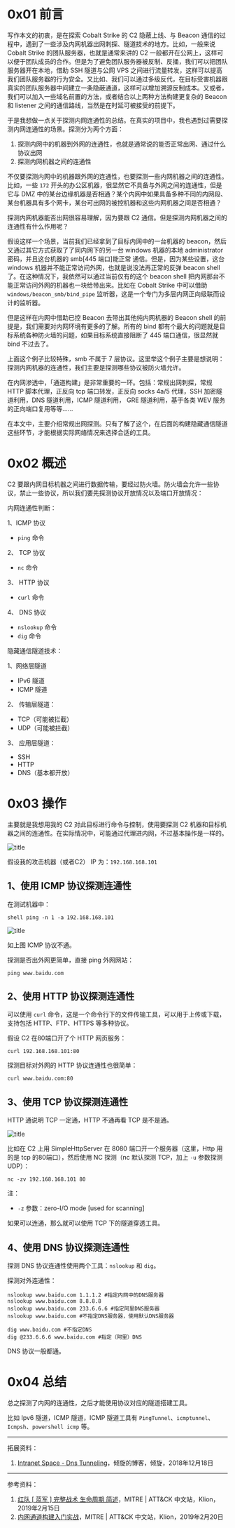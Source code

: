 # 0x01 前言
写作本文的初衷，是在探索 Cobalt Strike 的 C2 隐蔽上线、与 Beacon 通信的过程中，遇到了一些涉及内网机器出网刺探、隧道技术的地方。比如，一般来说 Cobalt Strike 的团队服务器，也就是通常来讲的 C2 一般都开在公网上，这样可以便于团队成员的合作。但是为了避免团队服务器被反制、反捅，我们可以把团队服务器开在本地，借助 SSH 隧道与公网 VPS 之间进行流量转发，这样可以提高我们团队服务器的行为安全。又比如、我们可以通过多级反代，在目标受害机器跟真实的团队服务器中间建立一条隐蔽通道，这样可以增加溯源反制成本。又或者，我们可以加入一些域名前置的方法，或者结合以上两种方法构建更复杂的 Beacon 和 listener 之间的通信路线，当然是在时延可被接受的前提下。

于是我想做一点关于探测内网连通性的总结。在真实的项目中，我也遇到过需要探测内网连通性的场景。探测分为两个方面：

1. 探测内网中的机器到外网的连通性，也就是通常说的能否正常出网、通过什么协议出网
2. 探测内网机器之间的连通性


不仅要探测内网中的机器跟外网的连通性，也要探测一些内网机器之间的连通性。比如，一些 `172` 开头的办公区机器，很显然它不具备与外网之间的连通性，但是它与 DMZ 中的某台边缘机器是否相通？某个内网中如果具备多种不同的内网段、某台机器具有多个网卡，某台可出网的被控机器和这些内网机器之间是否相通？

探测内网机器能否出网很容易理解，因为要跟 C2 通信。但是探测内网机器之间的连通性有什么作用呢？

假设这样一个场景，当前我们已经拿到了目标内网中的一台机器的 beacon，然后又通过其它方式获取了了同内网下的另一台 windows 机器的本地 administrator 密码，并且这台机器的 smb[445 端口]能正常 通信。但是，因为某些设置，这台 windows 机器并不能正常访问外网，也就是说没法再正常的反弹 beacon shell 了。在这种情况下，我依然可以通过当前仅有的这个 beacon shell 把内网那台不能正常访问外网的机器也一块给带出来。比如在 Cobalt Strike 中可以借助 `windows/beacon_smb/bind_pipe` 监听器，这是一个专门为多层内网正向级联而设计的监听器。

但是这样在内网中借助已控 Beacon 去带出其他纯内网机器的 Beacon shell 的前提是，我们需要对内网环境有更多的了解。所有的 bind 都有个最大的问题就是目标系统各种防火墙的问题，如果目标系统直接阻断了 445 端口通信，很显然就 bind 不过去了。

上面这个例子比较特殊，smb 不属于 7 层协议。这里举这个例子主要是想说明：探测内网机器的连通性，我们主要是探测哪些协议被防火墙允许。

在内网渗透中，「通道构建」是非常重要的一环。包括：常规出网刺探，常规 HTTP 脚本代理，正反向 tcp 端口转发，正反向 socks 4a/5 代理，SSH 加密隧道利用，DNS 隧道利用，ICMP 隧道利用， GRE 隧道利用，基于各类 WEV 服务的正向端口复用等等......

在本文中，主要介绍常规出网探测。只有了解了这个，在后面的构建隐藏通信隧道这些环节，才能根据实际网络情况来选择合适的工具。




# 0x02 概述

C2 要跟内网目标机器之间进行数据传输，要经过防火墙。防火墙会允许一些协议，禁止一些协议，所以我们要先探测协议开放情况以及端口开放情况：

内网连通性判断：

1、ICMP 协议

- `ping` 命令

2、 TCP 协议

- `nc` 命令

3、 HTTP 协议

- `curl` 命令

4、 DNS 协议

- `nslookup` 命令 
- `dig` 命令


隐藏通信隧道技术：

1、网络层隧道

- IPv6 隧道
- ICMP 隧道

2、 传输层隧道：
 
- TCP（可能被拦截）
- UDP（可能被拦截）

3、 应用层隧道：

- SSH
- HTTP
- DNS（基本都开放）

# 0x03 操作

主要就是我想用我的 C2 对此目标进行命令与控制，使用要探测 C2 机器和目标机器之间的连通性。在实际情况中，可能通过代理进内网，不过基本操作是一样的。


![title](https://leanote.com/api/file/getImage?fileId=5e1c3238ab64415ce90027f4)


假设我的攻击机器（或者C2） IP 为：`192.168.168.101`

## 1、使用 ICMP 协议探测连通性

在测试机器中：
```
shell ping -n 1 -a 192.168.168.101
```
![title](https://leanote.com/api/file/getImage?fileId=5e0abb1aab6441473f001632)

如上图 ICMP 协议不通。

探测是否出外网更简单，直接 ping 外网网站：

```
ping www.baidu.com
```

## 2、使用 HTTP 协议探测连通性
可以使用 `curl` 命令，这是一个命令行下的文件传输工具，可以用于上传或下载，支持包括 HTTP、FTP、HTTPS 等多种协议。

假设 C2 在80端口开了个 HTTP 网页服务：

```
curl 192.168.168.101:80
```
探测目标对外网的 HTTP 协议连通性也很简单：

```
curl www.baidu.com:80
```


## 3、使用 TCP 协议探测连通性

HTTP 通说明 TCP 一定通，HTTP 不通再看 TCP 是不是通。

![title](https://leanote.com/api/file/getImage?fileId=5e1c3068ab64415ce9002797)

比如在 C2 上用 SimpleHttpServer 在 8080 端口开一个服务器（这里，Http 用的是 tcp 的80端口），然后使用 NC 探测（nc 默认探测 TCP，加上 `-u` 参数探测 UDP）：
```
nc -zv 192.168.168.101 80
```

注：

- `-z` 参数：zero-I/O mode [used for scanning]


如果可以连通，那么就可以使用 TCP 下的隧道穿透工具。


## 4、使用 DNS 协议探测连通性


探测 DNS 协议连通性使用两个工具：`nslookup` 和 `dig`。

探测对外连通性：
```
nslookup www.baidu.com 1.1.1.2 #指定内网中的DNS服务器
nslookup www.baidu.com 8.8.8.8
nslookup www.baidu.com 233.6.6.6 #指定阿里DNS服务器
nslookup www.baidu.com #不指定DNS服务器，使用默认DNS服务器
```
```
dig www.baidu.com #不指定DNS
dig @233.6.6.6 www.baidu.com #指定（阿里）DNS
```

DNS 协议一般都通。


# 0x04 总结
总之探测了内网的连通性，之后才能使用协议对应的隧道搭建工具。

比如 Ipv6 隧道，ICMP 隧道，ICMP 隧道工具有 `PingTunnel`、`icmptunnel`、`Icmpsh`、`powershell icmp` 等。

-----

拓展资料：

1. [Intranet Space - Dns Tunneling](https://payloads.online/archivers/2018-12-18/6)，倾旋的博客，倾旋，2018年12月18日


-------

参考资料：

1. [红队 [ 蓝军 ] 完整战术 生命周期 简述](https://huntingday.github.io/title/2019/02/15/)，MITRE | ATT&CK 中文站，Klion，2019年2月15日
2. [内网通道构建入门实战](https://huntingday.github.io/title/2019/02/20/)，MITRE | ATT&CK 中文站，Klion，2019年2月20日

